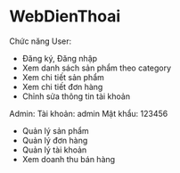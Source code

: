 # WebDienThoai
Chức năng
User: 
+ Đăng ký, Đăng nhập
+ Xem danh sách sản phẩm theo category
+ Xem chi tiết sản phẩm
+ Xem chi tiết đơn hàng 
+ Chỉnh sửa thông tin tài khoản

Admin: 
Tài khoản: admin
Mật khẩu: 123456
+ Quản lý sản phẩm
+ Quản lý đơn hàng
+ Quản lý tài khoản
+ Xem doanh thu bán hàng
